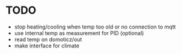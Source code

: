 # TODO
- stop heating/cooling when temp too old or no connection to mqtt
- use internal temp as measurement for PID (optional)
- read temp on domoticz/out
- make interface for climate
